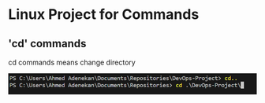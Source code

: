 # Linux Project for Commands

## 'cd' commands

cd commands means change directory


![Alt text](<images/cd command.PNG>)